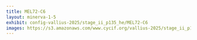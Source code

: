 ```yaml
---
title: MEL72-C6
layout: minerva-1-5
exhibit: config-vallius-2025/stage_ii_p135_he/MEL72-C6
images: https://s3.amazonaws.com/www.cycif.org/vallius-2025/stage_ii_p135_he/MEL72-C6
---
```

